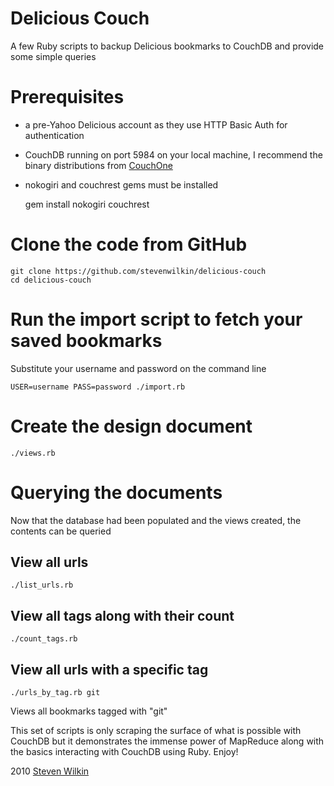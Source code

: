 # Delicious Couch

A few Ruby scripts to backup Delicious bookmarks to CouchDB and provide some simple queries


# Prerequisites

* a pre-Yahoo Delicious account as they use HTTP Basic Auth for authentication
* CouchDB running on port 5984 on your local machine, I recommend the binary distributions from [CouchOne](http://www.couchone.com/get)
* nokogiri and couchrest gems must be installed

	gem install nokogiri couchrest



# Clone the code from GitHub

	git clone https://github.com/stevenwilkin/delicious-couch
	cd delicious-couch



# Run the import script to fetch your saved bookmarks

Substitute your username and password on the command line

	USER=username PASS=password ./import.rb



# Create the design document

	./views.rb



# Querying the documents

Now that the database had been populated and the views created, the contents can be queried


## View all urls

	./list_urls.rb


## View all tags along with their count

	./count_tags.rb


## View all urls with a specific tag

	./urls_by_tag.rb git

Views all bookmarks tagged with "git"

This set of scripts is only scraping the surface of what is possible with CouchDB but it demonstrates the immense power of MapReduce along with the basics interacting with CouchDB using Ruby. Enjoy!

 
2010 [Steven Wilkin](http://twitter.com/stevebiscuit)
